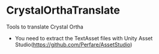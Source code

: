 # CrystalOrthaTranslate
Tools to translate Crystal Ortha


* You need to extract the TextAsset files with Unity Asset Studio(https://github.com/Perfare/AssetStudio)
